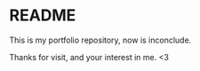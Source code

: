 # README

This is my portfolio repository, now is inconclude.

Thanks for visit, and your interest in me. <3
